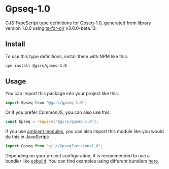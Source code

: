
# Gpseq-1.0

GJS TypeScript type definitions for Gpseq-1.0, generated from library version 1.0.0 using [ts-for-gir](https://github.com/gjsify/ts-for-gjs) v3.0.0-beta.13.

## Install

To use this type definitions, install them with NPM like this:
```bash
npm install @girs/gpseq-1.0
```

## Usage

You can import this package into your project like this:
```ts
import Gpseq from '@girs/gpseq-1.0';
```

Or if you prefer CommonJS, you can also use this:
```ts
const Gpseq = require('@girs/gpseq-1.0');
```

If you use [ambient modules](https://github.com/gjsify/ts-for-gir/tree/main/packages/cli#ambient-modules), you can also import this module like you would do this in JavaScript:

```ts
import Gpseq from 'gi://Gpseq?version=1.0';
```

Depending on your project configuration, it is recommended to use a bundler like [esbuild](https://esbuild.github.io/). You can find examples using different bundlers [here](https://github.com/gjsify/ts-for-gir/tree/main/examples).